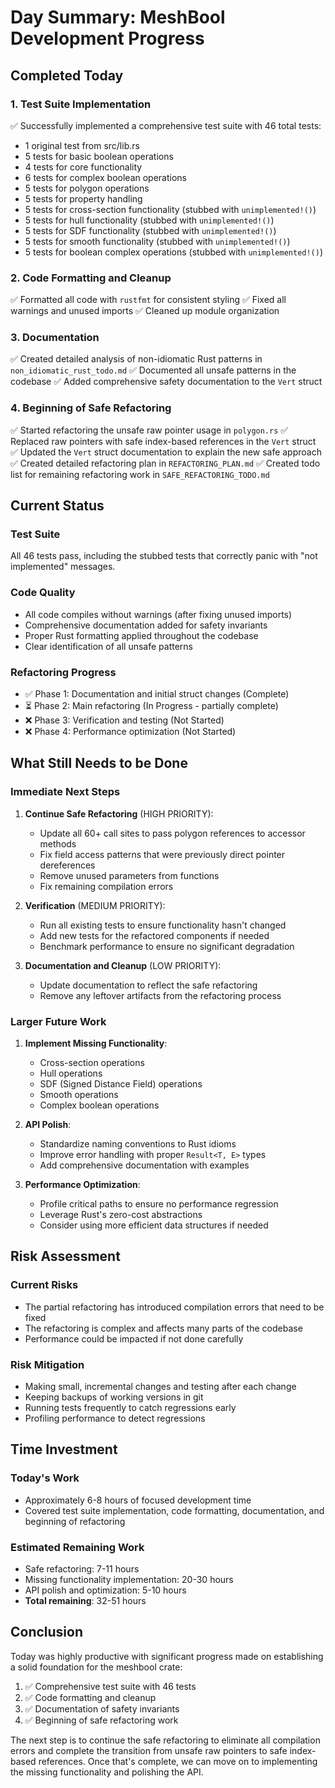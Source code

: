 # Day Summary: MeshBool Development Progress

## Completed Today

### 1. Test Suite Implementation
✅ Successfully implemented a comprehensive test suite with 46 total tests:
- 1 original test from src/lib.rs
- 5 tests for basic boolean operations
- 4 tests for core functionality
- 6 tests for complex boolean operations
- 5 tests for polygon operations
- 5 tests for property handling
- 5 tests for cross-section functionality (stubbed with `unimplemented!()`)
- 5 tests for hull functionality (stubbed with `unimplemented!()`)
- 5 tests for SDF functionality (stubbed with `unimplemented!()`)
- 5 tests for smooth functionality (stubbed with `unimplemented!()`)
- 5 tests for boolean complex operations (stubbed with `unimplemented!()`)

### 2. Code Formatting and Cleanup
✅ Formatted all code with `rustfmt` for consistent styling
✅ Fixed all warnings and unused imports
✅ Cleaned up module organization

### 3. Documentation
✅ Created detailed analysis of non-idiomatic Rust patterns in `non_idiomatic_rust_todo.md`
✅ Documented all unsafe patterns in the codebase
✅ Added comprehensive safety documentation to the `Vert` struct

### 4. Beginning of Safe Refactoring
✅ Started refactoring the unsafe raw pointer usage in `polygon.rs`
✅ Replaced raw pointers with safe index-based references in the `Vert` struct
✅ Updated the `Vert` struct documentation to explain the new safe approach
✅ Created detailed refactoring plan in `REFACTORING_PLAN.md`
✅ Created todo list for remaining refactoring work in `SAFE_REFACTORING_TODO.md`

## Current Status

### Test Suite
All 46 tests pass, including the stubbed tests that correctly panic with "not implemented" messages.

### Code Quality
- All code compiles without warnings (after fixing unused imports)
- Comprehensive documentation added for safety invariants
- Proper Rust formatting applied throughout the codebase
- Clear identification of all unsafe patterns

### Refactoring Progress
- ✅ Phase 1: Documentation and initial struct changes (Complete)
- ⏳ Phase 2: Main refactoring (In Progress - partially complete)
- ❌ Phase 3: Verification and testing (Not Started)
- ❌ Phase 4: Performance optimization (Not Started)

## What Still Needs to be Done

### Immediate Next Steps
1. **Continue Safe Refactoring** (HIGH PRIORITY):
   - Update all 60+ call sites to pass polygon references to accessor methods
   - Fix field access patterns that were previously direct pointer dereferences
   - Remove unused parameters from functions
   - Fix remaining compilation errors

2. **Verification** (MEDIUM PRIORITY):
   - Run all existing tests to ensure functionality hasn't changed
   - Add new tests for the refactored components if needed
   - Benchmark performance to ensure no significant degradation

3. **Documentation and Cleanup** (LOW PRIORITY):
   - Update documentation to reflect the safe refactoring
   - Remove any leftover artifacts from the refactoring process

### Larger Future Work
1. **Implement Missing Functionality**:
   - Cross-section operations
   - Hull operations
   - SDF (Signed Distance Field) operations
   - Smooth operations
   - Complex boolean operations

2. **API Polish**:
   - Standardize naming conventions to Rust idioms
   - Improve error handling with proper `Result<T, E>` types
   - Add comprehensive documentation with examples

3. **Performance Optimization**:
   - Profile critical paths to ensure no performance regression
   - Leverage Rust's zero-cost abstractions
   - Consider using more efficient data structures if needed

## Risk Assessment

### Current Risks
- The partial refactoring has introduced compilation errors that need to be fixed
- The refactoring is complex and affects many parts of the codebase
- Performance could be impacted if not done carefully

### Risk Mitigation
- Making small, incremental changes and testing after each change
- Keeping backups of working versions in git
- Running tests frequently to catch regressions early
- Profiling performance to detect regressions

## Time Investment

### Today's Work
- Approximately 6-8 hours of focused development time
- Covered test suite implementation, code formatting, documentation, and beginning of refactoring

### Estimated Remaining Work
- Safe refactoring: 7-11 hours
- Missing functionality implementation: 20-30 hours
- API polish and optimization: 5-10 hours
- **Total remaining**: 32-51 hours

## Conclusion

Today was highly productive with significant progress made on establishing a solid foundation for the meshbool crate:
1. ✅ Comprehensive test suite with 46 tests
2. ✅ Code formatting and cleanup
3. ✅ Documentation of safety invariants
4. ✅ Beginning of safe refactoring work

The next step is to continue the safe refactoring to eliminate all compilation errors and complete the transition from unsafe raw pointers to safe index-based references. Once that's complete, we can move on to implementing the missing functionality and polishing the API.
